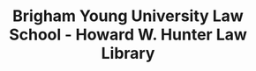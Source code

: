 ---
layout: repo
title: "Brigham Young University Law School - Howard W. Hunter Law Library"
id: 25405
permalink: repos/25405/
---